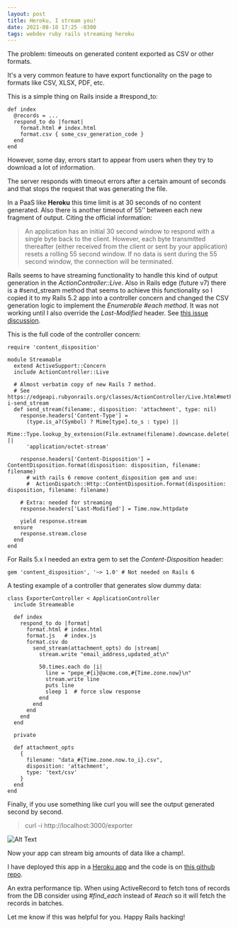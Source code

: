 ```yaml
---
layout: post
title: Heroku, I stream you!
date: 2021-08-10 17:25 -0300
tags: webdev ruby rails streaming heroku
---
```


The problem: timeouts on generated content exported as CSV or other formats.

It's a very common feature to have export functionality on the page to formats like CSV, XLSX, PDF, etc.

This is a simple thing on Rails inside a #respond_to:

```
def index
  @records = ...
  respond_to do |format|
    format.html # index.html
    format.csv { some_csv_generation_code }
  end
end
```

However, some day, errors start to appear from users when they try to download a lot of information.

The server responds with timeout errors after a certain amount of seconds and that stops the request that was generating the file. 

In a PaaS like **Heroku** this time limit is at 30 seconds of no content generated. Also there is another timeout of 55’’ between each new fragment of output. Citing the official information:

> An application has an initial 30 second window to respond with a single byte back to the client. However, each byte transmitted thereafter (either received from the client or sent by your application) resets a rolling 55 second window. If no data is sent during the 55 second window, the connection will be terminated.

Rails seems to have streaming functionality to handle this kind of output generation in the _ActionController::Live_. Also in Rails edge (future v7) there is a #send_stream method that seems to achieve this functionality so I copied it to my Rails 5.2 app into a controller concern and changed the CSV generation logic to implement the _Enumerable #each method_.
It was not working until I also override the _Last-Modified_ header. See [this issue discussion](https://github.com/rack/rack/issues/1619).

This is the full code of the controller concern:

```
require 'content_disposition'
 
module Streamable
  extend ActiveSupport::Concern
  include ActionController::Live
 
  # Almost verbatim copy of new Rails 7 method.
  # See https://edgeapi.rubyonrails.org/classes/ActionController/Live.html#method-i-send_stream
  def send_stream(filename:, disposition: 'attachment', type: nil)
    response.headers['Content-Type'] =
      (type.is_a?(Symbol) ? Mime[type].to_s : type) ||
      Mime::Type.lookup_by_extension(File.extname(filename).downcase.delete('.')) ||
      'application/octet-stream'
 
    response.headers['Content-Disposition'] = ContentDisposition.format(disposition: disposition, filename: filename)
      # with rails 6 remove content_disposition gem and use:
      #  ActionDispatch::Http::ContentDisposition.format(disposition: disposition, filename: filename)
 
    # Extra: needed for streaming
    response.headers['Last-Modified'] = Time.now.httpdate
 
    yield response.stream
  ensure
    response.stream.close
  end
end

```

For Rails 5.x I needed an extra gem to set the _Content-Disposition_ header:

`gem 'content_disposition', '~> 1.0' # Not needed on Rails 6`

A testing example of a controller that generates slow dummy data: 

```
class ExporterController < ApplicationController
  include Streameable

  def index
    respond_to do |format|
      format.html # index.html
      format.js   # index.js
      format.csv do
        send_stream(attachment_opts) do |stream|
          stream.write "email_address,updated_at\n"

          50.times.each do |i|
            line = "pepe_#{i}@acme.com,#{Time.zone.now}\n"
            stream.write line
            puts line
            sleep 1  # force slow response
          end
        end
      end
    end
  end

  private

  def attachment_opts
    {
      filename: "data_#{Time.zone.now.to_i}.csv",
      disposition: 'attachment',
      type: 'text/csv'
    }
  end
end
```

Finally, if you use something like curl you will see the output generated second by second.

> curl -i  http://localhost:3000/exporter

![Alt Text](https://i.ibb.co/4t4wWZ0/streaming-csv.gif)

Now your app can stream big amounts of data like a champ!. 

I have deployed this app in a [Heroku app](https://megatux-stream-test.herokuapp.com/exporter) and the code is on [this github repo](https://github.com/megatux/heroku_streaming_csv).

An extra performance tip. When using ActiveRecord to fetch tons of records from the DB consider using _#find_each_ instead of _#each_ so it will fetch the records in batches. 

Let me know if this was helpful for you.
Happy Rails hacking!

